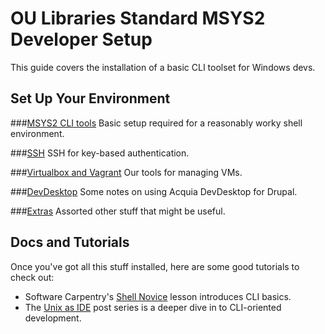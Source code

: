 # OU Libraries Standard MSYS2 Developer Setup

This guide covers the installation of a basic CLI toolset for Windows devs.

## Set Up Your Environment

###[MSYS2 CLI tools](./01-msys2.md)
Basic setup required for a reasonably worky shell environment. 

###[SSH](02-ssh.md)
SSH for key-based authentication.

###[Virtualbox and Vagrant](03-vms.md)
Our tools for managing VMs.

###[DevDesktop](04-devdesktop.md)
Some notes on using Acquia DevDesktop for Drupal. 

###[Extras](05-extras.md)
Assorted other stuff that might be useful.


## Docs and Tutorials 

Once you've got all this stuff installed, here are some good tutorials to check out:

* Software Carpentry's [Shell Novice](http://swcarpentry.github.io/shell-novice/) lesson introduces CLI basics. 
* The [Unix as IDE](https://sanctum.geek.nz/arabesque/series/unix-as-ide/) post series is a deeper dive in to CLI-oriented development.

